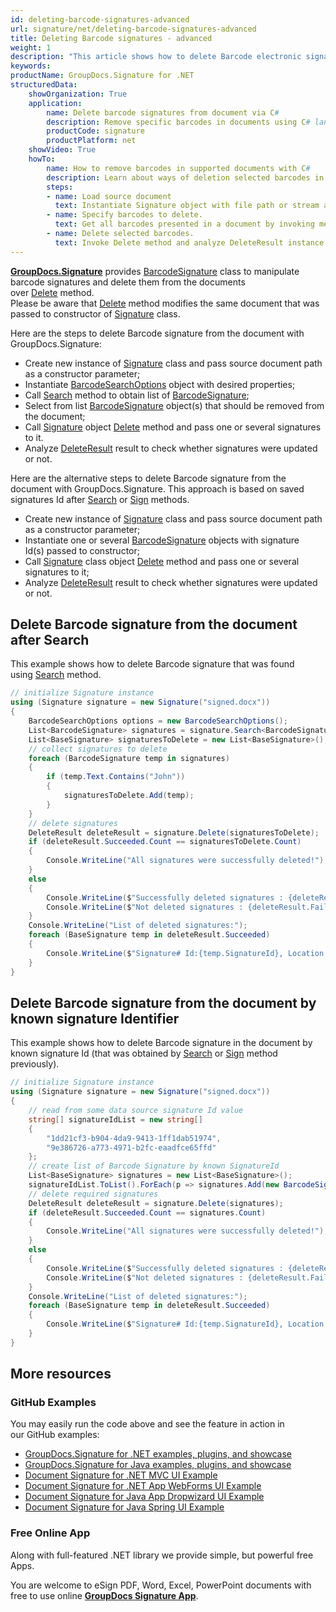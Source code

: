 ```yaml
---
id: deleting-barcode-signatures-advanced
url: signature/net/deleting-barcode-signatures-advanced
title: Deleting Barcode signatures - advanced
weight: 1
description: "This article shows how to delete Barcode electronic signatures different ways with GroupDocs.Signature API."
keywords: 
productName: GroupDocs.Signature for .NET
structuredData:
    showOrganization: True
    application:    
        name: Delete barcode signatures from document via C#    
        description: Remove specific barcodes in documents using C# language by GroupDocs.Signature for .NET APIs
        productCode: signature
        productPlatform: net 
    showVideo: True
    howTo:
        name: How to remove barcodes in supported documents with C# 
        description: Learn about ways of deletion selected barcodes in document using C#
        steps:
        - name: Load source document
          text: Instantiate Signature object with file path or stream as a constructor parameter will load the document. 
        - name: Specify barcodes to delete. 
          text: Get all barcodes presented in a document by invoking method Search passing BarcodeSearchOptions. Select only suitable barcode signatures in case if it is needed.
        - name: Delete selected barcodes. 
          text: Invoke Delete method and analyze DeleteResult instance.
---
```

[**GroupDocs.Signature**](https://products.groupdocs.com/signature/net) provides [BarcodeSignature](https://reference.groupdocs.com/signature/net/groupdocs.signature.domain/barcodesignature) class to manipulate barcode signatures and delete them from the documents over [Delete](https://reference.groupdocs.com/signature/net/groupdocs.signature/signature/delete) method.  
Please be aware that [Delete](https://reference.groupdocs.com/signature/net/groupdocs.signature/signature/delete) method modifies the same document that was passed to constructor of [Signature](https://reference.groupdocs.com/signature/net/groupdocs.signature/signature) class.

Here are the steps to delete Barcode signature from the document with GroupDocs.Signature:

* Create new instance of [Signature](https://reference.groupdocs.com/signature/net/groupdocs.signature/signature) class and pass source document path as a constructor parameter;
* Instantiate [BarcodeSearchOptions](https://reference.groupdocs.com/signature/net/groupdocs.signature.options/barcodesearchoptions) object with desired properties;
* Call [Search](https://reference.groupdocs.com/signature/net/groupdocs.signature/signature/search) method to obtain list of [BarcodeSignature](https://reference.groupdocs.com/signature/net/groupdocs.signature.domain/barcodesignature);
* Select from list [BarcodeSignature](https://reference.groupdocs.com/signature/net/groupdocs.signature.domain/barcodesignature) object(s) that should be removed from the document;
* Call [Signature](https://reference.groupdocs.com/signature/net/groupdocs.signature/signature) object [Delete](https://reference.groupdocs.com/signature/net/groupdocs.signature/signature/delete) method and pass one or several signatures to it.
* Analyze [DeleteResult](https://reference.groupdocs.com/signature/net/groupdocs.signature.domain/deleteresult) result to check whether signatures were updated or not.

Here are the alternative steps to delete Barcode signature from the document with GroupDocs.Signature. This approach is based on saved signatures Id after [Search](https://reference.groupdocs.com/signature/net/groupdocs.signature/signature/search) or [Sign](https://reference.groupdocs.com/signature/net/groupdocs.signature/signature/sign/) methods.

* Create new instance of [Signature](https://reference.groupdocs.com/signature/net/groupdocs.signature/signature) class and pass source document path as a constructor parameter;
* Instantiate one or several [BarcodeSignature](https://reference.groupdocs.com/signature/net/groupdocs.signature.domain/barcodesignature) objects with signature Id(s) passed to constructor;
* Call [Signature](https://reference.groupdocs.com/signature/net/groupdocs.signature/signature) class object [Delete](https://reference.groupdocs.com/signature/net/groupdocs.signature/signature/delete) method and pass one or several signatures to it;
* Analyze [DeleteResult](https://reference.groupdocs.com/signature/net/groupdocs.signature.domain/deleteresult) result to check whether signatures were updated or not.

## Delete Barcode signature from the document after Search

This example shows how to delete Barcode signature that was found using [Search](https://reference.groupdocs.com/signature/net/groupdocs.signature/signature/search) method.

```csharp
// initialize Signature instance
using (Signature signature = new Signature("signed.docx"))
{
    BarcodeSearchOptions options = new BarcodeSearchOptions();
    List<BarcodeSignature> signatures = signature.Search<BarcodeSignature>(options);
    List<BaseSignature> signaturesToDelete = new List<BaseSignature>();
    // collect signatures to delete
    foreach (BarcodeSignature temp in signatures)
    {
        if (temp.Text.Contains("John"))
        {
            signaturesToDelete.Add(temp);
        }
    }
    // delete signatures
    DeleteResult deleteResult = signature.Delete(signaturesToDelete);
    if (deleteResult.Succeeded.Count == signaturesToDelete.Count)
    {
        Console.WriteLine("All signatures were successfully deleted!");
    }
    else
    {
        Console.WriteLine($"Successfully deleted signatures : {deleteResult.Succeeded.Count}");
        Console.WriteLine($"Not deleted signatures : {deleteResult.Failed.Count}");
    }
    Console.WriteLine("List of deleted signatures:");
    foreach (BaseSignature temp in deleteResult.Succeeded)
    {
        Console.WriteLine($"Signature# Id:{temp.SignatureId}, Location: {temp.Left}x{temp.Top}. Size: {temp.Width}x{temp.Height}");
    }
}
```

## Delete Barcode signature from the document by known signature Identifier  

This example shows how to delete Barcode signature in the document by known signature Id (that was obtained by [Search](https://reference.groupdocs.com/signature/net/groupdocs.signature/signature/search) or [Sign](https://reference.groupdocs.com/signature/net/groupdocs.signature/signature/sign/) method previously).

```csharp
// initialize Signature instance
using (Signature signature = new Signature("signed.docx"))
{
    // read from some data source signature Id value
    string[] signatureIdList = new string[]
    {
        "1dd21cf3-b904-4da9-9413-1ff1dab51974",
        "9e386726-a773-4971-b2fc-eaadfce65ffd"
    };
    // create list of Barcode Signature by known SignatureId
    List<BaseSignature> signatures = new List<BaseSignature>();
    signatureIdList.ToList().ForEach(p => signatures.Add(new BarcodeSignature(p)));
    // delete required signatures
    DeleteResult deleteResult = signature.Delete(signatures);
    if (deleteResult.Succeeded.Count == signatures.Count)
    {
        Console.WriteLine("All signatures were successfully deleted!");
    }
    else
    {
        Console.WriteLine($"Successfully deleted signatures : {deleteResult.Succeeded.Count}");
        Console.WriteLine($"Not deleted signatures : {deleteResult.Failed.Count}");
    }
    Console.WriteLine("List of deleted signatures:");
    foreach (BaseSignature temp in deleteResult.Succeeded)
    {
        Console.WriteLine($"Signature# Id:{temp.SignatureId}, Location: {temp.Left}x{temp.Top}. Size: {temp.Width}x{temp.Height}");
    }
}
```

## More resources

### GitHub Examples

You may easily run the code above and see the feature in action in our GitHub examples:

* [GroupDocs.Signature for .NET examples, plugins, and showcase](https://github.com/groupdocs-signature/GroupDocs.Signature-for-.NET)
* [GroupDocs.Signature for Java examples, plugins, and showcase](https://github.com/groupdocs-signature/GroupDocs.Signature-for-Java)
* [Document Signature for .NET MVC UI Example](https://github.com/groupdocs-signature/GroupDocs.Signature-for-.NET-MVC)
* [Document Signature for .NET App WebForms UI Example](https://github.com/groupdocs-signature/GroupDocs.Signature-for-.NET-WebForms)
* [Document Signature for Java App Dropwizard UI Example](https://github.com/groupdocs-signature/GroupDocs.Signature-for-Java-Dropwizard)
* [Document Signature for Java Spring UI Example](https://github.com/groupdocs-signature/GroupDocs.Signature-for-Java-Spring)

### Free Online App

Along with full-featured .NET library we provide simple, but powerful free Apps.

You are welcome to eSign PDF, Word, Excel, PowerPoint documents with free to use online **[GroupDocs Signature App](https://products.groupdocs.app/signature)**.
